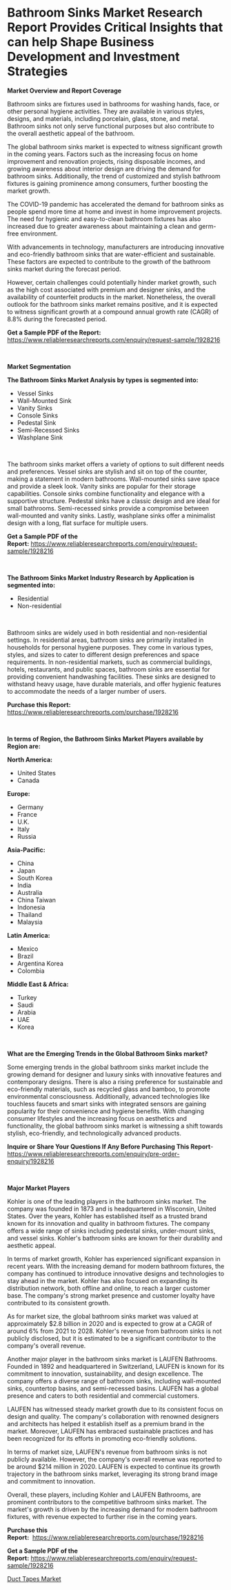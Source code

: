 <p><h1>Bathroom Sinks Market Research Report Provides Critical Insights that can help Shape Business Development and Investment Strategies</h1></p><p><strong>Market Overview and Report Coverage</strong></p>
<p><p>Bathroom sinks are fixtures used in bathrooms for washing hands, face, or other personal hygiene activities. They are available in various styles, designs, and materials, including porcelain, glass, stone, and metal. Bathroom sinks not only serve functional purposes but also contribute to the overall aesthetic appeal of the bathroom.</p><p>The global bathroom sinks market is expected to witness significant growth in the coming years. Factors such as the increasing focus on home improvement and renovation projects, rising disposable incomes, and growing awareness about interior design are driving the demand for bathroom sinks. Additionally, the trend of customized and stylish bathroom fixtures is gaining prominence among consumers, further boosting the market growth.</p><p>The COVID-19 pandemic has accelerated the demand for bathroom sinks as people spend more time at home and invest in home improvement projects. The need for hygienic and easy-to-clean bathroom fixtures has also increased due to greater awareness about maintaining a clean and germ-free environment.</p><p>With advancements in technology, manufacturers are introducing innovative and eco-friendly bathroom sinks that are water-efficient and sustainable. These factors are expected to contribute to the growth of the bathroom sinks market during the forecast period.</p><p>However, certain challenges could potentially hinder market growth, such as the high cost associated with premium and designer sinks, and the availability of counterfeit products in the market. Nonetheless, the overall outlook for the bathroom sinks market remains positive, and it is expected to witness significant growth at a compound annual growth rate (CAGR) of 8.8% during the forecasted period.</p></p>
<p><strong>Get a Sample PDF of the Report:</strong> <a href="https://www.reliableresearchreports.com/enquiry/request-sample/1928216">https://www.reliableresearchreports.com/enquiry/request-sample/1928216</a></p>
<p>&nbsp;</p>
<p><strong>Market Segmentation</strong></p>
<p><strong>The Bathroom Sinks Market Analysis by types is segmented into:</strong></p>
<p><ul><li>Vessel Sinks</li><li>Wall-Mounted Sink</li><li>Vanity Sinks</li><li>Console Sinks</li><li>Pedestal Sink</li><li>Semi-Recessed Sinks</li><li>Washplane Sink</li></ul></p>
<p>&nbsp;</p>
<p><p>The bathroom sinks market offers a variety of options to suit different needs and preferences. Vessel sinks are stylish and sit on top of the counter, making a statement in modern bathrooms. Wall-mounted sinks save space and provide a sleek look. Vanity sinks are popular for their storage capabilities. Console sinks combine functionality and elegance with a supportive structure. Pedestal sinks have a classic design and are ideal for small bathrooms. Semi-recessed sinks provide a compromise between wall-mounted and vanity sinks. Lastly, washplane sinks offer a minimalist design with a long, flat surface for multiple users.</p></p>
<p><strong>Get a Sample PDF of the Report:</strong>&nbsp;<a href="https://www.reliableresearchreports.com/enquiry/request-sample/1928216">https://www.reliableresearchreports.com/enquiry/request-sample/1928216</a></p>
<p>&nbsp;</p>
<p><strong>The Bathroom Sinks Market Industry Research by Application is segmented into:</strong></p>
<p><ul><li>Residential</li><li>Non-residential</li></ul></p>
<p>&nbsp;</p>
<p><p>Bathroom sinks are widely used in both residential and non-residential settings. In residential areas, bathroom sinks are primarily installed in households for personal hygiene purposes. They come in various types, styles, and sizes to cater to different design preferences and space requirements. In non-residential markets, such as commercial buildings, hotels, restaurants, and public spaces, bathroom sinks are essential for providing convenient handwashing facilities. These sinks are designed to withstand heavy usage, have durable materials, and offer hygienic features to accommodate the needs of a larger number of users.</p></p>
<p><strong>Purchase this Report:</strong>&nbsp; <a href="https://www.reliableresearchreports.com/purchase/1928216">https://www.reliableresearchreports.com/purchase/1928216</a></p>
<p>&nbsp;</p>
<p><strong>In terms of Region, the Bathroom Sinks Market Players available by Region are:</strong></p>
<p>
    <p> <strong> North America: </strong>
        <ul>
            <li>United States</li>
            <li>Canada</li>
        </ul>
        </p> 
    <p> <strong> Europe: </strong>
        <ul>
            <li>Germany</li>
            <li>France</li>
            <li>U.K.</li>
            <li>Italy</li>
            <li>Russia</li>
        </ul>
        </p> 
    <p> <strong> Asia-Pacific: </strong>
        <ul>
            <li>China</li>
            <li>Japan</li>
            <li>South Korea</li>
            <li>India</li>
            <li>Australia</li>
            <li>China Taiwan</li>
            <li>Indonesia</li>
            <li>Thailand</li>
            <li>Malaysia</li>
        </ul>
        </p> 
    <p> <strong> Latin America: </strong>
        <ul>
            <li>Mexico</li>
            <li>Brazil</li>
            <li>Argentina Korea</li>
            <li>Colombia</li>
        </ul>
        </p> 
    <p> <strong> Middle East & Africa: </strong>
        <ul>
            <li>Turkey</li>
            <li>Saudi</li>
            <li>Arabia</li>
            <li>UAE</li>
            <li>Korea</li>
        </ul>
    </p>
    </p>
<p>&nbsp;</p>
<p><strong>What are the Emerging Trends in the Global Bathroom Sinks market?</strong></p>
<p><p>Some emerging trends in the global bathroom sinks market include the growing demand for designer and luxury sinks with innovative features and contemporary designs. There is also a rising preference for sustainable and eco-friendly materials, such as recycled glass and bamboo, to promote environmental consciousness. Additionally, advanced technologies like touchless faucets and smart sinks with integrated sensors are gaining popularity for their convenience and hygiene benefits. With changing consumer lifestyles and the increasing focus on aesthetics and functionality, the global bathroom sinks market is witnessing a shift towards stylish, eco-friendly, and technologically advanced products.</p></p>
<p><strong>Inquire or Share Your Questions If Any Before Purchasing This Report</strong>- <a href="https://www.reliableresearchreports.com/enquiry/pre-order-enquiry/1928216">https://www.reliableresearchreports.com/enquiry/pre-order-enquiry/1928216</a></p>
<p>&nbsp;</p>
<p><strong>Major Market Players</strong></p>
<p><p>Kohler is one of the leading players in the bathroom sinks market. The company was founded in 1873 and is headquartered in Wisconsin, United States. Over the years, Kohler has established itself as a trusted brand known for its innovation and quality in bathroom fixtures. The company offers a wide range of sinks including pedestal sinks, under-mount sinks, and vessel sinks. Kohler's bathroom sinks are known for their durability and aesthetic appeal.</p><p>In terms of market growth, Kohler has experienced significant expansion in recent years. With the increasing demand for modern bathroom fixtures, the company has continued to introduce innovative designs and technologies to stay ahead in the market. Kohler has also focused on expanding its distribution network, both offline and online, to reach a larger customer base. The company's strong market presence and customer loyalty have contributed to its consistent growth.</p><p>As for market size, the global bathroom sinks market was valued at approximately $2.8 billion in 2020 and is expected to grow at a CAGR of around 6% from 2021 to 2028. Kohler's revenue from bathroom sinks is not publicly disclosed, but it is estimated to be a significant contributor to the company's overall revenue.</p><p>Another major player in the bathroom sinks market is LAUFEN Bathrooms. Founded in 1892 and headquartered in Switzerland, LAUFEN is known for its commitment to innovation, sustainability, and design excellence. The company offers a diverse range of bathroom sinks, including wall-mounted sinks, countertop basins, and semi-recessed basins. LAUFEN has a global presence and caters to both residential and commercial customers.</p><p>LAUFEN has witnessed steady market growth due to its consistent focus on design and quality. The company's collaboration with renowned designers and architects has helped it establish itself as a premium brand in the market. Moreover, LAUFEN has embraced sustainable practices and has been recognized for its efforts in promoting eco-friendly solutions.</p><p>In terms of market size, LAUFEN's revenue from bathroom sinks is not publicly available. However, the company's overall revenue was reported to be around $214 million in 2020. LAUFEN is expected to continue its growth trajectory in the bathroom sinks market, leveraging its strong brand image and commitment to innovation.</p><p>Overall, these players, including Kohler and LAUFEN Bathrooms, are prominent contributors to the competitive bathroom sinks market. The market's growth is driven by the increasing demand for modern bathroom fixtures, with revenue expected to further rise in the coming years.</p></p>
<p><strong>Purchase this Report:</strong>&nbsp;&nbsp;<a href="https://www.reliableresearchreports.com/purchase/1928216">https://www.reliableresearchreports.com/purchase/1928216</a></p>
<p></p>
<p><strong>Get a Sample PDF of the Report:</strong>&nbsp;<a href="https://www.reliableresearchreports.com/enquiry/request-sample/1928216">https://www.reliableresearchreports.com/enquiry/request-sample/1928216</a></p>
<p><p><a href="https://github.com/dringals/Market-Research-Report-List-1/blob/main/duct-tapes-market.md">Duct Tapes Market</a></p></p>
